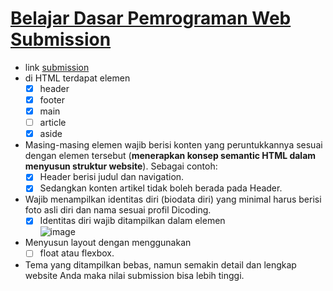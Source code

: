 # [Belajar Dasar Pemrograman Web Submission](https://github.com/rulisastra/academy.dicoding.WebDasarSubs.git)

- link [submission](https://www.dicoding.com/academies/123/tutorials/4350?from=12237)
- di HTML terdapat elemen 
    - [x] header
    - [x] footer
    - [x] main
    - [ ] article
    - [x] aside
- Masing-masing elemen wajib berisi konten yang peruntukkannya sesuai dengan elemen tersebut (__menerapkan konsep semantic HTML dalam menyusun struktur website__). Sebagai contoh: 
    - [x] Header berisi judul dan navigation.
    - [x] Sedangkan konten artikel tidak boleh berada pada Header.
- Wajib menampilkan identitas diri (biodata diri) yang minimal harus berisi foto asli diri dan nama sesuai profil Dicoding.
    - [x] Identitas diri wajib ditampilkan dalam elemen <aside>
![image](https://user-images.githubusercontent.com/20918862/111073806-c0791b80-8512-11eb-8c0b-1417824e7f3b.png)
- Menyusun layout dengan menggunakan 
    - [ ] float atau flexbox.
- Tema yang ditampilkan bebas, namun semakin detail dan lengkap website Anda maka nilai submission bisa lebih tinggi.

